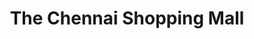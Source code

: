 ---
title: "The Chennai Shopping Mall"
url: /mahabubnagar/the-chennai-shopping-mall/
shop: Einkaufszentrum
---